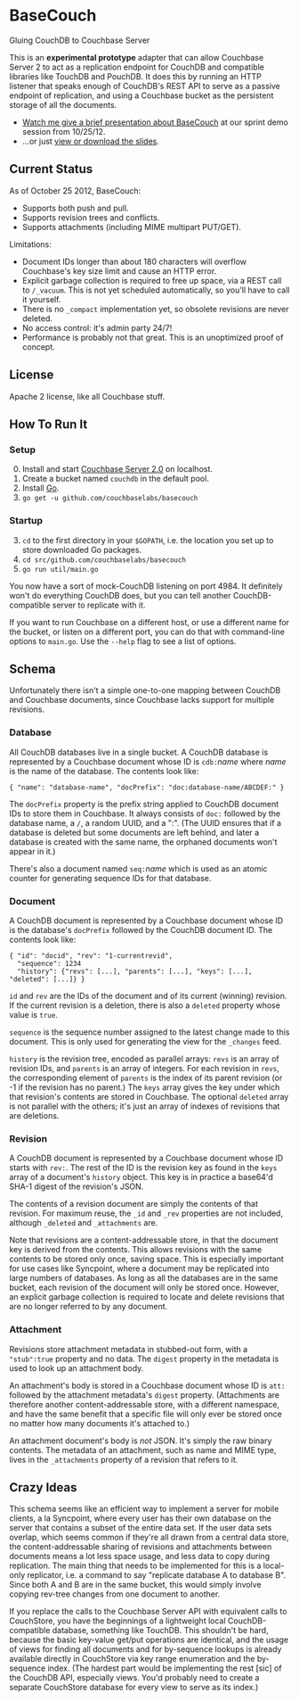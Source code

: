 # BaseCouch

Gluing CouchDB to Couchbase Server

This is an **experimental prototype** adapter that can allow Couchbase Server 2 to act as a replication endpoint for CouchDB and compatible libraries like TouchDB and PouchDB. It does this by running an HTTP listener that speaks enough of CouchDB's REST API to serve as a passive endpoint of replication, and using a Couchbase bucket as the persistent storage of all the documents.

* [Watch me give a brief presentation about BaseCouch](https://plus.google.com/117619707007719365626/posts/1Vuz3b8crXm) at our sprint demo session from 10/25/12. 
* ...or just [view or download the slides](https://speakerdeck.com/snej/basecouch).

## Current Status

As of October 25 2012, BaseCouch:

* Supports both push and pull.
* Supports revision trees and conflicts.
* Supports attachments (including MIME multipart PUT/GET).

Limitations:

* Document IDs longer than about 180 characters will overflow Couchbase's key size limit and cause an HTTP error.
* Explicit garbage collection is required to free up space, via a REST call to `/_vacuum`. This is not yet scheduled automatically, so you'll have to call it yourself.
* There is no `_compact` implementation yet, so obsolete revisions are never deleted.
* No access control: it's admin party 24/7!
* Performance is probably not that great. This is an unoptimized proof of concept.

## License

Apache 2 license, like all Couchbase stuff.

## How To Run It

### Setup

0. Install and start [Couchbase Server 2.0](http://www.couchbase.com) on localhost.
1. Create a bucket named `couchdb` in the default pool.
1. Install [Go](http://golang.org).
2. `go get -u github.com/couchbaselabs/basecouch`

### Startup

3. `cd` to the first directory in your `$GOPATH`, i.e. the location you set up to store downloaded Go packages.
4. `cd src/github.com/couchbaselabs/basecouch`
5. `go run util/main.go`

You now have a sort of mock-CouchDB listening on port 4984. It definitely won't do everything CouchDB does, but you can tell another CouchDB-compatible server to replicate with it.

If you want to run Couchbase on a different host, or use a different name for the bucket, or listen on a different port, you can do that with command-line options to `main.go`. Use the `--help` flag to see a list of options.

## Schema

Unfortunately there isn't a simple one-to-one mapping between CouchDB and Couchbase documents, since Couchbase lacks support for multiple revisions.

### Database

All CouchDB databases live in a single bucket. A CouchDB database is represented by a Couchbase document whose ID is `cdb:`_name_ where _name_ is the name of the database. The contents look like:

    { "name": "database-name", "docPrefix": "doc:database-name/ABCDEF:" }

The `docPrefix` property is the prefix string applied to CouchDB document IDs to store them in Couchbase. It always consists of `doc:` followed by the database name, a `/`, a random UUID, and a ":". (The UUID ensures that if a database is deleted but some documents are left behind, and later a database is created with the same name, the orphaned documents won't appear in it.)

There's also a document named `seq:`_name_ which is used as an atomic counter for generating sequence IDs for that database.

### Document

A CouchDB document is represented by a Couchbase document whose ID is the database's `docPrefix` followed by the CouchDB document ID. The contents look like:

    { "id": "docid", "rev": "1-currentrevid",
      "sequence": 1234
      "history": {"revs": [...], "parents": [...], "keys": [...], "deleted": [...]} }

`id` and `rev` are the IDs of the document and of its current (winning) revision. If the current revision is a deletion, there is also a `deleted` property whose value is `true`.

`sequence` is the sequence number assigned to the latest change made to this document. This is only used for generating the view for the `_changes` feed.

`history` is the revision tree, encoded as parallel arrays: `revs` is an array of revision IDs, and `parents` is an array of integers. For each revision in `revs`, the corresponding element of `parents` is the index of its parent revision (or -1 if the revision has no parent.) The `keys` array gives the key under which that revision's contents are stored in Couchbase. The optional `deleted` array is not parallel with the others; it's just an array of indexes of revisions that are deletions.

### Revision

A CouchDB document is represented by a Couchbase document whose ID starts with `rev:`. The rest of the ID is the revision key as found in the `keys` array of a document's `history` object. This key is in practice a base64'd SHA-1 digest of the revision's JSON.

The contents of a revision document are simply the contents of that revision. For maximum reuse, the `_id` and `_rev` properties are not included, although `_deleted` and `_attachments` are.

Note that revisions are a content-addressable store, in that the document key is derived from the contents. This allows revisions with the same contents to be stored only once, saving space. This is especially important for use cases like Syncpoint, where a document may be replicated into large numbers of databases. As long as all the databases are in the same bucket, each revision of the document will only be stored once. However, an explicit garbage collection is required to locate and delete revisions that are no longer referred to by any document.

### Attachment

Revisions store attachment metadata in stubbed-out form, with a `"stub":true` property and no data. The `digest` property in the metadata is used to look up an attachment body.

An attachment's body is stored in a Couchbase document whose ID is `att:` followed by the attachment metadata's `digest` property. (Attachments are therefore another content-addressable store, with a different namespace, and have the same benefit that a specific file will only ever be stored once no matter how many documents it's attached to.)

An attachment document's body is _not_ JSON. It's simply the raw binary contents. The metadata of an attachment, such as name and MIME type, lives in the `_attachments` property of a revision that refers to it.

## Crazy Ideas

This schema seems like an efficient way to implement a server for mobile clients, a la Syncpoint, where every user has their own database on the server that contains a subset of the entire data set. If the user data sets overlap, which seems common if they're all drawn from a central data store, the content-addressable sharing of revisions and attachments between documents means a lot less space usage, and less data to copy during replication. The main thing that needs to be implemented for this is a local-only replicator, i.e. a command to say "replicate database A to database B". Since both A and B are in the same bucket, this would simply involve copying rev-tree changes from one document to another.

If you replace the calls to the Couchbase Server API with equivalent calls to CouchStore, you have the beginnings of a lightweight local CouchDB-compatible database, something like TouchDB. This shouldn't be hard, because the basic key-value get/put operations are identical, and the usage of views for finding all documents and for by-sequence lookups is already available directly in CouchStore via key range enumeration and the by-sequence index. (The hardest part would be implementing the rest [sic] of the CouchDB API, especially views. You'd probably need to create a separate CouchStore database for every view to serve as its index.)
